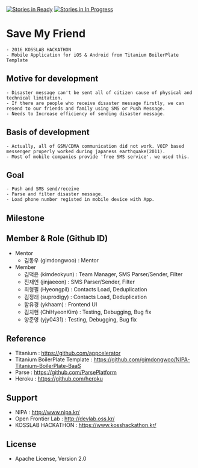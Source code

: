 [![Stories in Ready](https://badge.waffle.io/kosslab-kr/Titanium-SaveMyFriend.png?label=ready&title=Ready)](https://waffle.io/kosslab-kr/Titanium-SaveMyFriend)
[![Stories in In Progress](https://badge.waffle.io/kosslab-kr/Titanium-SaveMyFriend.png?label=in%20progress&title=In%20Progress)](https://waffle.io/kosslab-kr/Titanium-SaveMyFriend)

# Save My Friend
	- 2016 KOSSLAB HACKATHON
	- Mobile Application for iOS & Android from Titanium BoilerPlate Template

## Motive for development
	- Disaster message can't be sent all of citizen cause of physical and technical limitation.
	- If there are people who receive disaster message firstly, we can resend to our friends and family using SMS or Push Message.
	- Needs to Increase efficiency of sending disaster message.

## Basis of development
	- Actually, all of GSM/CDMA communication did not work. VOIP based messenger properly worked during japaness earthquake(2011).
	- Most of mobile companies provide 'free SMS service'. we used this.

## Goal
	- Push and SMS send/receive
	- Parse and filter disaster message.
	- Load phone number registed in mobile device with App.
	
## Milestone

## Member & Role (Github ID)

- Mentor
	- 김동우 (gimdongwoo) : Mentor
- Member
	- 김덕윤 (kimdeokyun) : Team Manager, SMS Parser/Sender, Filter
	- 진재언 (jinjaeeon) : SMS Parser/Sender, Filter
	- 최형필 (Hyeongpil) : Contacts Load, Deduplication
	- 김정래 (suprodigy) : Contacts Load, Deduplication
	- 함유경 (ykhaam) : Frontend UI
	- 김치현 (ChiHyeonKim) : Testing, Debugging, Bug fix
	- 양준영 (yjy0431) : Testing, Debugging, Bug fix

## Reference
- Titanium : https://github.com/appcelerator
- Titanium BoilerPlate Template : https://github.com/gimdongwoo/NIPA-Titanium-BoilerPlate-BaaS
- Parse : https://github.com/ParsePlatform
- Heroku : https://github.com/heroku

## Support
- NIPA : http://www.nipa.kr/
- Open Frontier Lab : http://devlab.oss.kr/
- KOSSLAB HACKATHON : https://www.kosshackathon.kr/

## License
- Apache License, Version 2.0

